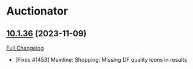 # Auctionator

## [10.1.36](https://github.com/Auctionator/Auctionator/tree/10.1.36) (2023-11-09)
[Full Changelog](https://github.com/Auctionator/Auctionator/compare/10.1.35...10.1.36) 

- [Fixes #1453] Mainline: Shopping: Missing DF quality icons in results  
